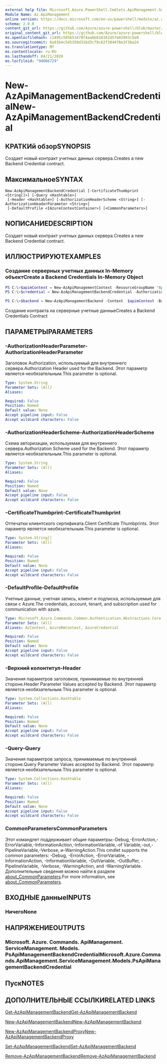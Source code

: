 ```yaml
---
external help file: Microsoft.Azure.PowerShell.Cmdlets.ApiManagement.ServiceManagement.dll-Help.xml
Module Name: Az.ApiManagement
online version: https://docs.microsoft.com/en-us/powershell/module/az.apimanagement/new-azapimanagementbackendcredential
schema: 2.0.0
content_git_url: https://github.com/Azure/azure-powershell/blob/master/src/ApiManagement/ApiManagement/help/New-AzApiManagementBackendCredential.md
original_content_git_url: https://github.com/Azure/azure-powershell/blob/master/src/ApiManagement/ApiManagement/help/New-AzApiManagementBackendCredential.md
ms.openlocfilehash: c1495c505653470f4aa6b818162d57e02893c5e0
ms.sourcegitcommit: 6a91b4c545350d316d3cf8c62f384478e3f3ba24
ms.translationtype: MT
ms.contentlocale: ru-RU
ms.lasthandoff: 04/21/2020
ms.locfileid: "94066729"
---
```

# <span data-ttu-id="f19ce-101">New-AzApiManagementBackendCredential</span><span class="sxs-lookup"><span data-stu-id="f19ce-101">New-AzApiManagementBackendCredential</span></span>

## <span data-ttu-id="f19ce-102">КРАТКИй обзор</span><span class="sxs-lookup"><span data-stu-id="f19ce-102">SYNOPSIS</span></span>
<span data-ttu-id="f19ce-103">Создает новый контракт учетных данных сервера.</span><span class="sxs-lookup"><span data-stu-id="f19ce-103">Creates a new Backend Credential contract.</span></span>

## <span data-ttu-id="f19ce-104">Максимальное</span><span class="sxs-lookup"><span data-stu-id="f19ce-104">SYNTAX</span></span>

```
New-AzApiManagementBackendCredential [-CertificateThumbprint <String[]>] [-Query <Hashtable>]
 [-Header <Hashtable>] [-AuthorizationHeaderScheme <String>] [-AuthorizationHeaderParameter <String>]
 [-DefaultProfile <IAzureContextContainer>] [<CommonParameters>]
```

## <span data-ttu-id="f19ce-105">NОПИСАНИЕ</span><span class="sxs-lookup"><span data-stu-id="f19ce-105">DESCRIPTION</span></span>
<span data-ttu-id="f19ce-106">Создает новый контракт учетных данных сервера.</span><span class="sxs-lookup"><span data-stu-id="f19ce-106">Creates a new Backend Credential contract.</span></span>

## <span data-ttu-id="f19ce-107">ИЛЛЮСТРИРУЮТ</span><span class="sxs-lookup"><span data-stu-id="f19ce-107">EXAMPLES</span></span>

### <span data-ttu-id="f19ce-108">Создание серверных учетных данных In-Memory объект</span><span class="sxs-lookup"><span data-stu-id="f19ce-108">Create a Backend Credentials In-Memory Object</span></span>
```powershell
PS C:\>$apimContext = New-AzApiManagementContext -ResourceGroupName "Api-Default-WestUS" -ServiceName "contoso"
PS C:\>$credential = New-AzApiManagementBackendCredential -AuthorizationHeaderScheme basic -AuthorizationHeaderParameter opensesame -Query @{"sv" = @('xx', 'bb'); "sr" = @('cc')} -Header @{"x-my-1" = @('val1', 'val2')}

PS C:\>$backend = New-AzApiManagementBackend -Context  $apimContext -BackendId 123 -Url 'https://contoso.com/awesomeapi' -Protocol http -Title "first backend" -SkipCertificateChainValidation $true -Credential $credential -Description "my backend"
```

<span data-ttu-id="f19ce-109">Создание контракта на серверные учетные данные</span><span class="sxs-lookup"><span data-stu-id="f19ce-109">Creates a Backend Credentials Contract</span></span>

## <span data-ttu-id="f19ce-110">ПАРАМЕТРЫ</span><span class="sxs-lookup"><span data-stu-id="f19ce-110">PARAMETERS</span></span>

### <span data-ttu-id="f19ce-111">-AuthorizationHeaderParameter</span><span class="sxs-lookup"><span data-stu-id="f19ce-111">-AuthorizationHeaderParameter</span></span>
<span data-ttu-id="f19ce-112">Заголовок Authorization, используемый для внутреннего сервера.</span><span class="sxs-lookup"><span data-stu-id="f19ce-112">Authorization Header used for the Backend.</span></span>
<span data-ttu-id="f19ce-113">Этот параметр является необязательным.</span><span class="sxs-lookup"><span data-stu-id="f19ce-113">This parameter is optional.</span></span>

```yaml
Type: System.String
Parameter Sets: (All)
Aliases:

Required: False
Position: Named
Default value: None
Accept pipeline input: False
Accept wildcard characters: False
```

### <span data-ttu-id="f19ce-114">-AuthorizationHeaderScheme</span><span class="sxs-lookup"><span data-stu-id="f19ce-114">-AuthorizationHeaderScheme</span></span>
<span data-ttu-id="f19ce-115">Схема авторизации, используемая для внутреннего сервера.</span><span class="sxs-lookup"><span data-stu-id="f19ce-115">Authorization Scheme used for the Backend.</span></span>
<span data-ttu-id="f19ce-116">Этот параметр является необязательным.</span><span class="sxs-lookup"><span data-stu-id="f19ce-116">This parameter is optional.</span></span>

```yaml
Type: System.String
Parameter Sets: (All)
Aliases:

Required: False
Position: Named
Default value: None
Accept pipeline input: False
Accept wildcard characters: False
```

### <span data-ttu-id="f19ce-117">-CertificateThumbprint</span><span class="sxs-lookup"><span data-stu-id="f19ce-117">-CertificateThumbprint</span></span>
<span data-ttu-id="f19ce-118">Отпечатки клиентского сертификата.</span><span class="sxs-lookup"><span data-stu-id="f19ce-118">Client Certificate Thumbprints.</span></span>
<span data-ttu-id="f19ce-119">Этот параметр является необязательным.</span><span class="sxs-lookup"><span data-stu-id="f19ce-119">This parameter is optional.</span></span>

```yaml
Type: System.String[]
Parameter Sets: (All)
Aliases:

Required: False
Position: Named
Default value: None
Accept pipeline input: False
Accept wildcard characters: False
```

### <span data-ttu-id="f19ce-120">-DefaultProfile</span><span class="sxs-lookup"><span data-stu-id="f19ce-120">-DefaultProfile</span></span>
<span data-ttu-id="f19ce-121">Учетные данные, учетная запись, клиент и подписка, используемые для связи с Azure.</span><span class="sxs-lookup"><span data-stu-id="f19ce-121">The credentials, account, tenant, and subscription used for communication with azure.</span></span>

```yaml
Type: Microsoft.Azure.Commands.Common.Authentication.Abstractions.Core.IAzureContextContainer
Parameter Sets: (All)
Aliases: AzContext, AzureRmContext, AzureCredential

Required: False
Position: Named
Default value: None
Accept pipeline input: False
Accept wildcard characters: False
```

### <span data-ttu-id="f19ce-122">-Верхний колонтитул</span><span class="sxs-lookup"><span data-stu-id="f19ce-122">-Header</span></span>
<span data-ttu-id="f19ce-123">Значения параметров заголовков, принимаемые по внутренней стороне.</span><span class="sxs-lookup"><span data-stu-id="f19ce-123">Header Parameter Values accepted by Backend.</span></span>
<span data-ttu-id="f19ce-124">Этот параметр является необязательным.</span><span class="sxs-lookup"><span data-stu-id="f19ce-124">This parameter is optional.</span></span>

```yaml
Type: System.Collections.Hashtable
Parameter Sets: (All)
Aliases:

Required: False
Position: Named
Default value: None
Accept pipeline input: False
Accept wildcard characters: False
```

### <span data-ttu-id="f19ce-125">-Query</span><span class="sxs-lookup"><span data-stu-id="f19ce-125">-Query</span></span>
<span data-ttu-id="f19ce-126">Значения параметров запроса, принимаемые по внутренней стороне.</span><span class="sxs-lookup"><span data-stu-id="f19ce-126">Query Parameter Values accepted by Backend.</span></span>
<span data-ttu-id="f19ce-127">Этот параметр является необязательным.</span><span class="sxs-lookup"><span data-stu-id="f19ce-127">This parameter is optional.</span></span>

```yaml
Type: System.Collections.Hashtable
Parameter Sets: (All)
Aliases:

Required: False
Position: Named
Default value: None
Accept pipeline input: False
Accept wildcard characters: False
```

### <span data-ttu-id="f19ce-128">CommonParameters</span><span class="sxs-lookup"><span data-stu-id="f19ce-128">CommonParameters</span></span>
<span data-ttu-id="f19ce-129">Этот командлет поддерживает общие параметры:-Debug,-ErrorAction,-ErrorVariable,-InformationAction,-InformationVariable,-of Variable,-out,-PipelineVariable,-Verbose, и-WarningAction.</span><span class="sxs-lookup"><span data-stu-id="f19ce-129">This cmdlet supports the common parameters: -Debug, -ErrorAction, -ErrorVariable, -InformationAction, -InformationVariable, -OutVariable, -OutBuffer, -PipelineVariable, -Verbose, -WarningAction, and -WarningVariable.</span></span> <span data-ttu-id="f19ce-130">Дополнительные сведения можно найти в разделе [about_CommonParameters](http://go.microsoft.com/fwlink/?LinkID=113216).</span><span class="sxs-lookup"><span data-stu-id="f19ce-130">For more information, see [about_CommonParameters](http://go.microsoft.com/fwlink/?LinkID=113216).</span></span>

## <span data-ttu-id="f19ce-131">ВХОДНЫЕ данные</span><span class="sxs-lookup"><span data-stu-id="f19ce-131">INPUTS</span></span>

### <span data-ttu-id="f19ce-132">Ничего</span><span class="sxs-lookup"><span data-stu-id="f19ce-132">None</span></span>

## <span data-ttu-id="f19ce-133">НАПРЯЖЕНИЕ</span><span class="sxs-lookup"><span data-stu-id="f19ce-133">OUTPUTS</span></span>

### <span data-ttu-id="f19ce-134">Microsoft. Azure. Commands. ApiManagement. ServiceManagement. Models. PsApiManagementBackendCredential</span><span class="sxs-lookup"><span data-stu-id="f19ce-134">Microsoft.Azure.Commands.ApiManagement.ServiceManagement.Models.PsApiManagementBackendCredential</span></span>

## <span data-ttu-id="f19ce-135">Пуск</span><span class="sxs-lookup"><span data-stu-id="f19ce-135">NOTES</span></span>

## <span data-ttu-id="f19ce-136">ДОПОЛНИТЕЛЬНЫЕ ССЫЛКИ</span><span class="sxs-lookup"><span data-stu-id="f19ce-136">RELATED LINKS</span></span>

[<span data-ttu-id="f19ce-137">Get-AzApiManagementBackend</span><span class="sxs-lookup"><span data-stu-id="f19ce-137">Get-AzApiManagementBackend</span></span>](./Get-AzApiManagementBackend)

[<span data-ttu-id="f19ce-138">New-AzApiManagementBackend</span><span class="sxs-lookup"><span data-stu-id="f19ce-138">New-AzApiManagementBackend</span></span>](./New-AzApiManagementBackend.md)

[<span data-ttu-id="f19ce-139">New-AzApiManagementBackendProxy</span><span class="sxs-lookup"><span data-stu-id="f19ce-139">New-AzApiManagementBackendProxy</span></span>](./New-AzApiManagementBackendProxy.md)

[<span data-ttu-id="f19ce-140">Set-AzApiManagementBackend</span><span class="sxs-lookup"><span data-stu-id="f19ce-140">Set-AzApiManagementBackend</span></span>](./Set-AzApiManagementBackend.md)

[<span data-ttu-id="f19ce-141">Remove-AzApiManagementBackend</span><span class="sxs-lookup"><span data-stu-id="f19ce-141">Remove-AzApiManagementBackend</span></span>](./Remove-AzApiManagementBackend.md)
